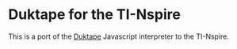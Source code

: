 # Duktape for the TI-Nspire #

This is a port of the [Duktape](https://github.com/svaarala/duktape) Javascript interpreter to the TI-Nspire.
